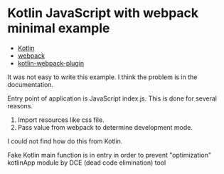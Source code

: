 Kotlin JavaScript with webpack minimal example
=============================

* [Kotlin](https://kotlinlang.org)
* [webpack](https://webpack.js.org)
* [kotlin-webpack-plugin](https://www.npmjs.com/package/@jetbrains/kotlin-webpack-plugin)

It was not easy to write this example. I think the problem is in the documentation.

Entry point of application is JavaScript index.js. This is done for several reasons.

1. Import resources like css file.
2. Pass value from webpack to determine development mode.

I could not find how do this from Kotlin.

Fake Kotlin main function is in entry in order to prevent "optimization" kotlinApp module by DCE (dead code elimination) tool 
